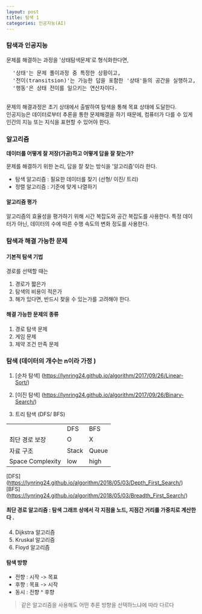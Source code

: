 ```yaml
---
layout: post
title: 탐색 1
categories: 인공지능(AI)
---
```

### 탐색과 인공지능
  문제를 해결하는 과정을 '상태탐색문제'로 형식화한다면,
  <pre>
  '상태'는 문제 풀이과정 중 특정한 상황이고,
  '전이(transitsion)'는 가능한 답을 포함한 '상태'들의 공간을 실행하고, 문제를 푸는 과정이다.
  '행동'은 상태 전이를 일으키는 연산자이다.  
  </pre>
  문제의 해결과정은 초기 상태에서 출발하여 탐색을 통해 목표 상태에 도달한다. <br>
  인공지능은 데이터로부터 추론을 통한 문제해결을 하기 때문에, 컴퓨터가 다를 수 있게 인간의 지능 또는 지식을 표현할 수 있어야 한다.

### 알고리즘

**데이터를 어떻게 잘 저장(가공)하고 어떻게 답을 잘 찾는가?**  <br>

문제를 해결하기 위한 논리, 답을 잘 찾는 방식을 '알고리즘'이라 한다.
- 탐색 알고리즘 : 필요한 데이터를 찾기 (선형/ 이진/ 트리)
- 정렬 알고리즘 : 기준에 맞게 나열하기

#### 알고리즘 평가
알고리즘의 효율성을 평가하기 위해 시간 복잡도와 공간 복잡도를 사용한다. 특정 데이터가 아닌, 데이터의 수에 따른 수행 속도의 변화 정도를 사용한다.

### 탐색과 해결 가능한 문제
#### 기본적 탐색 기법
경로를 선택할 때는
1. 경로가 짧은가
2. 탐색의 비용이 적은가
3. 해가 있다면, 반드시 찾을 수 있는가를 고려해야 한다.

#### 해결 가능한 문제의 종류
1. 경로 탐색 문제
2. 게임 문제
3. 제약 조건 만족 문제

### 탐색 (데이터의 개수는 n이라 가정 )
1. [순차 탐색]
(https://lynring24.github.io/algorithm/2017/09/26/Linear-Sort/)

2. [이진 탐색]
(https://lynring24.github.io/algorithm/2017/09/26/Binary-Search/)

3. 트리 탐색 (DFS/ BFS)
<table>
<tr>
<td></td><td>DFS</td><td>BFS</td>
</tr>
<tr>
<td>최단 경로 보장</td><td> O </td> <td>  X </td>
</tr>
<tr>
<td>자료 구조</td><td> Stack </td> <td> Queue </td>
</tr>
<tr>
<td> Space Complexity </td> <td>low </td> <td>high </td>
</tr>
</table>

[DFS] (https://lynring24.github.io/algorithm/2018/05/03/Depth_First_Search/)
[BFS] (https://lynring24.github.io/algorithm/2018/05/03/Breadth_First_Search/)

#### 최단 경로 알고리즘 : 탐색 그래프 상에서 각 지점을 노드, 지점간 거리를 가중치로 계산한다 .
4. Dijkstra 알고리즘  
5. Kruskal 알고리즘
6. Floyd 알고리즘

#### 탐색 방향
+ 전향 : 시작 -> 목표
+ 후향 : 목표 -> 시작
+ 동시 : 전향 ^ 후향

> 같은 알고리즘을 사용해도 어떤 추론 방향을 선택하느냐에 따라 다르다
